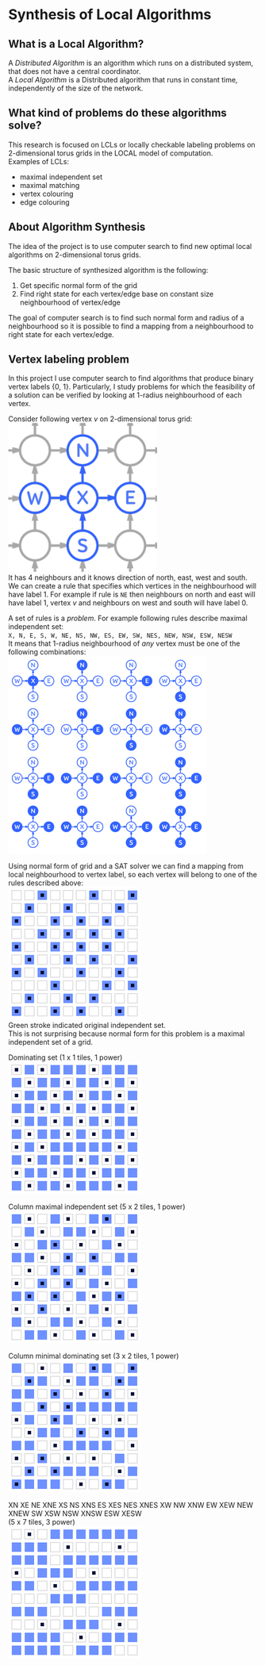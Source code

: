 # Synthesis of Local Algorithms

## What is a Local Algorithm?
A _Distributed Algorithm_ is an algorithm which runs on a distributed system, that does not have a central coordinator.  
A _Local Algorithm_ is a Distributed algorithm that runs in constant time, independently of the size of the network.

## What kind of problems do these algorithms solve?
This research is focused on LCLs or locally checkable labeling problems on 2-dimensional torus grids in the LOCAL model of computation.  
 Examples of LCLs:
 * maximal independent set
 * maximal matching
 * vertex colouring
 * edge colouring

## About Algorithm Synthesis
The idea of the project is to use computer search to find new optimal local algorithms on 2-dimensional torus grids.

The basic structure of synthesized algorithm is the following:
1. Get specific normal form of the grid
2. Find right state for each vertex/edge base on constant size neighbourhood of vertex/edge

The goal of computer search is to find such normal form and radius of a neighbourhood so it is possible to find a mapping from a neighbourhood to right state for each vertex/edge.

## Vertex labeling problem  
 In this project I use computer search to find algorithms that produce binary vertex labels {0, 1}. Particularly, I study problems for which the feasibility of a solution can be verified by looking at 1-radius neighbourhood of each vertex.
 
 Consider following vertex _v_ on 2-dimensional torus grid:  
 ![vertex](images/xnesw.png)  
 It has 4 neighbours and it knows direction of north, east, west and south.  
 We can create a rule that specifies which vertices in the neighbourhood will have label 1. For example if rule is `NE` then neighbours on north and east will have label 1, vertex _v_ and neighbours on west and south will have label 0.
 
 A set of rules is a _problem_. For example following rules describe maximal independent set:  
 `X, N, E, S, W, NE, NS, NW, ES, EW, SW, NES, NEW, NSW, ESW, NESW`  
 It means that 1-radius neighbourhood of _any_ vertex must be one of the following combinations:  
 ![independent set rules](images/is_rules.png)
 
 
Using normal form of grid and a SAT solver we can find a mapping from local neighbourhood to vertex label, so each vertex will belong to one of the rules described above:  
![independent set](images/is.png)  
Green stroke indicated original independent set.  
This is not surprising because normal form for this problem is a maximal independent set of a grid.

Dominating set (1 x 1 tiles, 1 power)   
![dominating set](images/dominating_set.png)

Column maximal independent set (5 x 2 tiles, 1 power)  
![](images/column_maximal_is.png)

Column minimal dominating set (3 x 2 tiles, 1 power)  
![](images/column_minimal_ds.png)

XN XE NE XNE XS NS XNS ES XES NES XNES XW NW XNW EW XEW NEW XNEW SW XSW NSW XNSW ESW XESW  
(5 x 7 tiles, 3 power)  
![](images/01_grid.png)
